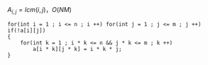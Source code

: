 $A_{i,j}=lcm(i,j)$，$O(NM)$

```text
for(int i = 1 ; i <= n ; i ++) for(int j = 1 ; j <= m ; j ++)
if(!a[i][j])
{
	for(int k = 1 ; i * k <= n && j * k <= m ; k ++) 
		a[i * k][j * k] = i * k * j;
}
```

